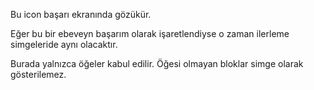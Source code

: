 Bu icon başarı ekranında gözükür.

Eğer bu bir ebeveyn başarım olarak işaretlendiyse o zaman ilerleme simgeleride aynı olacaktır.

Burada yalnızca öğeler kabul edilir. Öğesi olmayan bloklar simge olarak gösterilemez.
